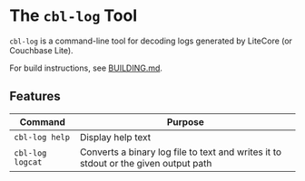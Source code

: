 # The `cbl-log` Tool

`cbl-log` is a command-line tool for decoding logs generated by LiteCore (or Couchbase Lite).

For build instructions, see [BUILDING.md](BUILDING.md).

## Features

| Command        | Purpose |
|----------------|---------|
| `cbl-log help`  | Display help text |
| `cbl-log logcat` | Converts a binary log file to text and writes it to stdout or the given output path |

